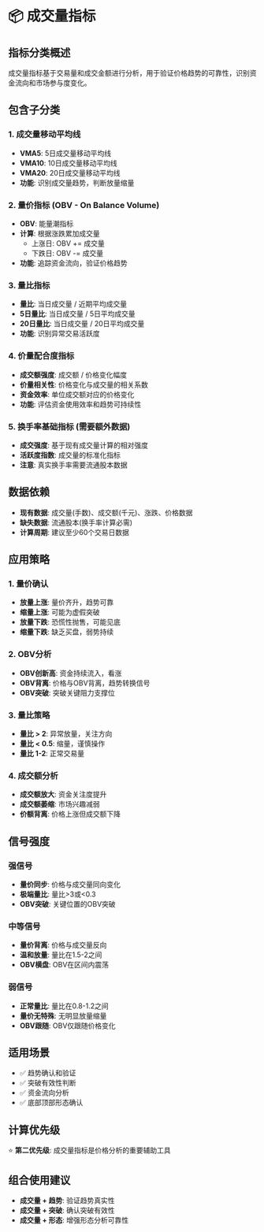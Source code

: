 # 📦 成交量指标

## 指标分类概述
成交量指标基于交易量和成交金额进行分析，用于验证价格趋势的可靠性，识别资金流向和市场参与度变化。

## 包含子分类

### 1. 成交量移动平均线
- **VMA5**: 5日成交量移动平均线
- **VMA10**: 10日成交量移动平均线  
- **VMA20**: 20日成交量移动平均线
- **功能**: 识别成交量趋势，判断放量缩量

### 2. 量价指标 (OBV - On Balance Volume)
- **OBV**: 能量潮指标
- **计算**: 根据涨跌累加成交量
  - 上涨日: OBV += 成交量
  - 下跌日: OBV -= 成交量
- **功能**: 追踪资金流向，验证价格趋势

### 3. 量比指标
- **量比**: 当日成交量 / 近期平均成交量
- **5日量比**: 当日成交量 / 5日平均成交量
- **20日量比**: 当日成交量 / 20日平均成交量
- **功能**: 识别异常交易活跃度

### 4. 价量配合度指标
- **成交额强度**: 成交额 / 价格变化幅度
- **价量相关性**: 价格变化与成交量的相关系数
- **资金效率**: 单位成交额对应的价格变化
- **功能**: 评估资金使用效率和趋势可持续性

### 5. 换手率基础指标 (需要额外数据)
- **成交强度**: 基于现有成交量计算的相对强度
- **活跃度指数**: 成交量的标准化指标
- **注意**: 真实换手率需要流通股本数据

## 数据依赖
- **现有数据**: 成交量(手数)、成交额(千元)、涨跌、价格数据
- **缺失数据**: 流通股本(换手率计算必需)
- **计算周期**: 建议至少60个交易日数据

## 应用策略

### 1. 量价确认
- **放量上涨**: 量价齐升，趋势可靠
- **缩量上涨**: 可能为虚假突破
- **放量下跌**: 恐慌性抛售，可能见底
- **缩量下跌**: 缺乏买盘，弱势持续

### 2. OBV分析
- **OBV创新高**: 资金持续流入，看涨
- **OBV背离**: 价格与OBV背离，趋势转换信号
- **OBV突破**: 突破关键阻力支撑位

### 3. 量比策略
- **量比 > 2**: 异常放量，关注方向
- **量比 < 0.5**: 缩量，谨慎操作
- **量比 1-2**: 正常交易量

### 4. 成交额分析
- **成交额放大**: 资金关注度提升
- **成交额萎缩**: 市场兴趣减弱
- **价额背离**: 价格上涨但成交额下降

## 信号强度

### 强信号
- **量价同步**: 价格与成交量同向变化
- **极端量比**: 量比>3或<0.3
- **OBV突破**: 关键位置的OBV突破

### 中等信号
- **量价背离**: 价格与成交量反向
- **温和放量**: 量比在1.5-2之间
- **OBV横盘**: OBV在区间内震荡

### 弱信号
- **正常量比**: 量比在0.8-1.2之间
- **量价无特殊**: 无明显放量缩量
- **OBV跟随**: OBV仅跟随价格变化

## 适用场景
- ✅ 趋势确认和验证
- ✅ 突破有效性判断
- ✅ 资金流向分析
- ✅ 底部顶部形态确认

## 计算优先级
⭐ **第二优先级**: 成交量指标是价格分析的重要辅助工具

## 组合使用建议
- **成交量 + 趋势**: 验证趋势真实性
- **成交量 + 突破**: 确认突破有效性
- **成交量 + 形态**: 增强形态分析可靠性 